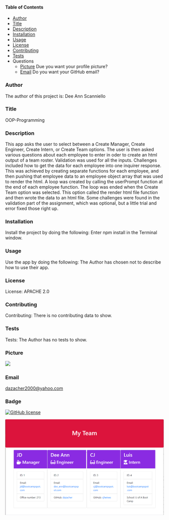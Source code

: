 #### Table of Contents

* [Author](#author)
* [Title](#title)
* [Description](#description)
* [Installation](#installation)
* [Usage](#usage)
* [License](#license)
* [Contributing](#contributing)
* [Tests](#tests)
* Questions
    * [Picture](#picture) Due you want your profile picture?
    * [Email](#email) Do you want your GitHub email?
    
### Author

The author of this project is: Dee Ann Scanniello

### Title

OOP-Programming

### Description

This app asks the user to select between a Create Manager, Create Engineer, Create Intern, or Create Team options. The user is then asked various questions about each employee to enter in oder to create an html output of a team roster. Validation was used for all the inputs. Challenges included how to get the data for each employee into one inquirer response. This was achieved by creating separate functions for each employee, and then pushing that employee data to an employee object array that was used to render the html. A loop was created by calling the userPrompt function at the end of each employee function.  The loop was ended when the Create Team option was selected. This option called the render html file function and then wrote the data to an html file. Some challenges were found in the validation part of the assignment, which was optional, but a little trial and error fixed those right up.

### Installation

Install the project by doing the following: Enter npm install in the Terminal window.

### Usage

Use the app by doing the following: The Author has chosen not to describe how to use their app.

### License

License: APACHE 2.0

### Contributing

Contributing: There is no contributing data to show.

### Tests

Tests: The Author has no tests to show.

### Picture

<img src="https://avatars3.githubusercontent.com/u/61209724?v=4"/>

### Email

dazacher2000@yahoo.com

### Badge

[![GitHub license](https://img.shields.io/badge/license-APACHE2.0-brightgreen.svg)](https://api.github.com/dazacher/OOP-Programming)

<img src="./Assets/oop-programming.png"/>


